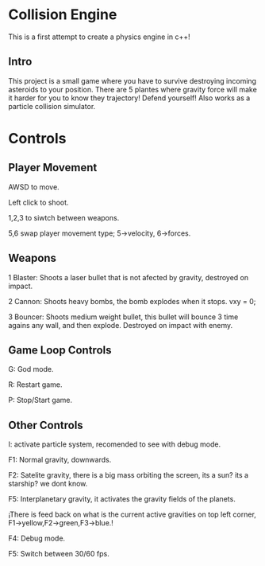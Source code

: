 # Collision Engine
This is  a first attempt to create a physics engine in c++!

## Intro
This project is a small game where you have to survive destroying incoming asteroids to your position.
There are 5 plantes where gravity force will make it harder for you to know they trajectory! Defend yourself!
Also works as a particle collision simulator.

# Controls

## Player Movement
AWSD to move.

Left click to shoot.

1,2,3 to siwtch between weapons.

5,6 swap player movement type; 5->velocity, 6->forces.

##  Weapons
1 Blaster: Shoots a laser bullet that is not afected by gravity, destroyed on impact.

2 Cannon: Shoots heavy bombs, the bomb explodes when it stops. vxy = 0;

3 Bouncer: Shoots medium weight bullet, this bullet will bounce 3 time agains any wall, and then explode. Destroyed on impact with enemy.

## Game Loop Controls
G: God mode.

R: Restart game.

P: Stop/Start game.

## Other Controls
I: activate particle system, recomended to see with debug mode.

F1: Normal gravity, downwards.

F2: Satelite gravity, there is a big mass orbiting the screen, its a sun? its a starship? we dont know.

F5: Interplanetary gravity, it activates the gravity fields of the planets.
   
   ¡There is feed back on what is the current active gravities on top left corner, F1->yellow,F2->green,F3->blue.!

F4: Debug mode.

F5: Switch between 30/60 fps.
